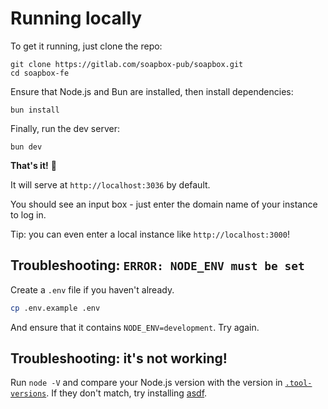 # Running locally

To get it running, just clone the repo:

```
git clone https://gitlab.com/soapbox-pub/soapbox.git
cd soapbox-fe
```

Ensure that Node.js and Bun are installed, then install dependencies:

```
bun install
```

Finally, run the dev server:

```
bun dev
```

**That's it!** 🎉

It will serve at `http://localhost:3036` by default.

You should see an input box - just enter the domain name of your instance to log in.

Tip: you can even enter a local instance like `http://localhost:3000`!

## Troubleshooting: `ERROR: NODE_ENV must be set`

Create a `.env` file if you haven't already.

```sh
cp .env.example .env
```

And ensure that it contains `NODE_ENV=development`.
Try again.

## Troubleshooting: it's not working!

Run `node -V` and compare your Node.js version with the version in [`.tool-versions`](https://gitlab.com/soapbox-pub/soapbox/-/blob/develop/.tool-versions).
If they don't match, try installing [asdf](https://asdf-vm.com/).
